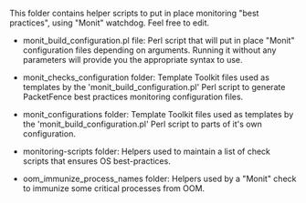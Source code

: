 This folder contains helper scripts to put in place monitoring "best practices", using "Monit" watchdog. Feel free to edit.

 * monit_build_configuration.pl file: Perl script that will put in place "Monit" configuration files depending on arguments. Running it without any parameters will provide you the appropriate syntax to use.

 * monit_checks_configuration folder: Template Toolkit files used as templates by the 'monit_build_configuration.pl' Perl script to generate PacketFence best practices monitoring configuration files.

 * monit_configurations folder: Template Toolkit files used as templates by the 'monit_build_configuration.pl' Perl script to parts of it's own configuration.

 * monitoring-scripts folder: Helpers used to maintain a list of check scripts that ensures OS best-practices.

 * oom_immunize_process_names folder: Helpers used by a "Monit" check to immunize some critical processes from OOM.
